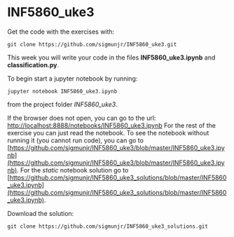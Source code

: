# INF5860_uke3

Get the code with the exercises with:

    git clone https://github.com/sigmunjr/INF5860_uke3.git

This week you will write your code in the files **INF5860_uke3.ipynb** and **classification.py**.

To begin start a jupyter notebook by running:

    jupyter notebook INF5860_uke3.ipynb

from the project folder *INF5860_uke3*.

If the browser does not open, you can go to the url: [http://localhost:8888/notebooks/INF5860_uke3.ipynb](http://localhost:8888/notebooks/INF5860_uke3.ipynb)
For the rest of the exercise you can just read the notebook. To see the notebook without running it (you cannot run code), you can go to [https://github.com/sigmunjr/INF5860_uke3/blob/master/INF5860_uke3.ipynb](https://github.com/sigmunjr/INF5860_uke3/blob/master/INF5860_uke3.ipynb).
For the *static* notebook solution go to [https://github.com/sigmunjr/INF5860_uke3_solutions/blob/master/INF5860_uke3.ipynb](https://github.com/sigmunjr/INF5860_uke3_solutions/blob/master/INF5860_uke3.ipynb).

Download the solution:

    git clone https://github.com/sigmunjr/INF5860_uke3_solutions.git
